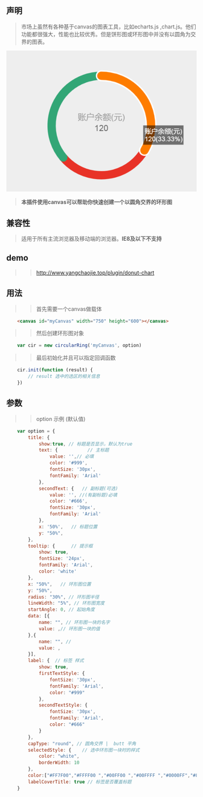 ## 声明

> 市场上虽然有各种基于canvas的图表工具，比如echarts.js ,chart.js。他们功能都很强大，性能也比较优秀。但是饼形图或环形图中并没有以圆角为交界的图表。

![demo](./images/image.png)

> **本插件使用canvas可以帮助你快速创建一个以圆角交界的环形图**
## 兼容性
> 适用于所有主流浏览器及移动端的浏览器。**IE8及以下不支持**
## demo
>> http://www.yangchaojie.top/plugin/donut-chart
## 用法
>> 首先需要一个canvas做载体
```html
    <canvas id="myCanvas" width="750" height="600"></canvas>
```
>> 然后创建环形图对象
```javascript
    var cir = new circularRing('myCanvas', option)
```
>> 最后初始化并且可以指定回调函数
```javascript
    cir.init(function (result) {
        // result 选中的选区的相关信息
    })
```
## 参数
>> option 示例 (默认值)
```javascript
    var option = {
        title: {
            show:true, // 标题是否显示，默认为true
            text: {           // 主标题
                value: '',// 必填
                color: '#999',
                fontSize: '30px',
                fontFamily: 'Arial'
            },
            secondText: {   // 副标题(可选)
                value: '', //(有副标题)必填
                color: '#666',
                fontSize: '30px',
                fontFamily: 'Arial'
            },
            x: '50%',   // 标题位置
            y: "50%",   
        },
        tooltip: {      // 提示框
            show: true, 
            fontSize: '24px',
            fontFamily: 'Arial',
            color: 'white'
        },
        x: "50%",   // 环形图位置
        y: "50%",
        radius: "30%", // 环形图半径
        lineWidth: "5%", // 环形图宽度
        startAngle: 0, // 起始角度
        data: [{
            name: "", // 环形图一块的名字
            value: ,// 环形图一块的值
        },{
            name: "", // 
            value: ,
        }],
        label: {  // 标签 样式
            show: true,
            firstTextStyle: {
                fontSize: '30px',
                fontFamily: 'Arial',
                color: "#999"
            },
            secondTextStyle: {
                fontSize: '30px',
                fontFamily: 'Arial',
                color: "#666"
            }
        },
        capType: "round", // 圆角交界 |  butt 平角
        selectedStyle: {    // 选中环形图一块时的样式
            color: "white",
            borderWidth: 10
        },
        color:["#FF7F00","#FFFF00 ","#00FF00 ","#00FFFF ","#0000FF","#8B00FF","#FF0000 "], // 环形图每块分配的颜色
        labelCoverTitle: true // 标签是否覆盖标题
    }
```